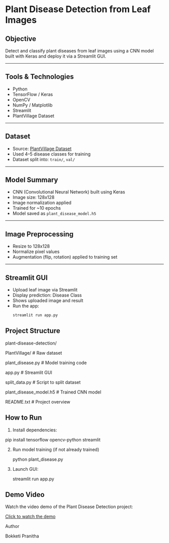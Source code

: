 #  Plant Disease Detection from Leaf Images

##  Objective
Detect and classify plant diseases from leaf images using a CNN model built with Keras and deploy it via a Streamlit GUI.

---

##  Tools & Technologies
- Python
- TensorFlow / Keras
- OpenCV
- NumPy / Matplotlib
- Streamlit
- PlantVillage Dataset

---

##  Dataset
- Source: [PlantVillage Dataset](https://www.kaggle.com/datasets/emmarex/plantdisease)
- Used 4–5 disease classes for training
- Dataset split into: `train/`, `val/`

---

##  Model Summary
- CNN (Convolutional Neural Network) built using Keras
- Image size: 128x128
- Image normalization applied
- Trained for ~10 epochs
- Model saved as `plant_disease_model.h5`

---

##  Image Preprocessing
- Resize to 128x128
- Normalize pixel values
- Augmentation (flip, rotation) applied to training set

---

##  Streamlit GUI
- Upload leaf image via Streamlit
- Display prediction: Disease Class
- Shows uploaded image and result
- Run the app:
  ```bash
  streamlit run app.py


## Project Structure

plant-disease-detection/


 PlantVillage/             # Raw dataset
 
 
 plant_disease.py          # Model training code
 
 app.py                    # Streamlit GUI
 
 split_data.py             # Script to split dataset
 
 plant_disease_model.h5    # Trained CNN model
 
 README.txt                # Project overview


## How to Run

1. Install dependencies:

  pip install tensorflow opencv-python streamlit

2. Run model training (if not already trained)

    python plant_disease.py

3. Launch GUI:

   streamlit run app.py

##  Demo Video

Watch the video demo of the Plant Disease Detection project:

 [Click to watch the demo](https://www.loom.com/share/b6d01347b3e143cb9711d04f5416a15f?sid=4927af9e-2b46-4f4d-b72a-845ceca379a8)



 Author
 
Bokketi Pranitha
